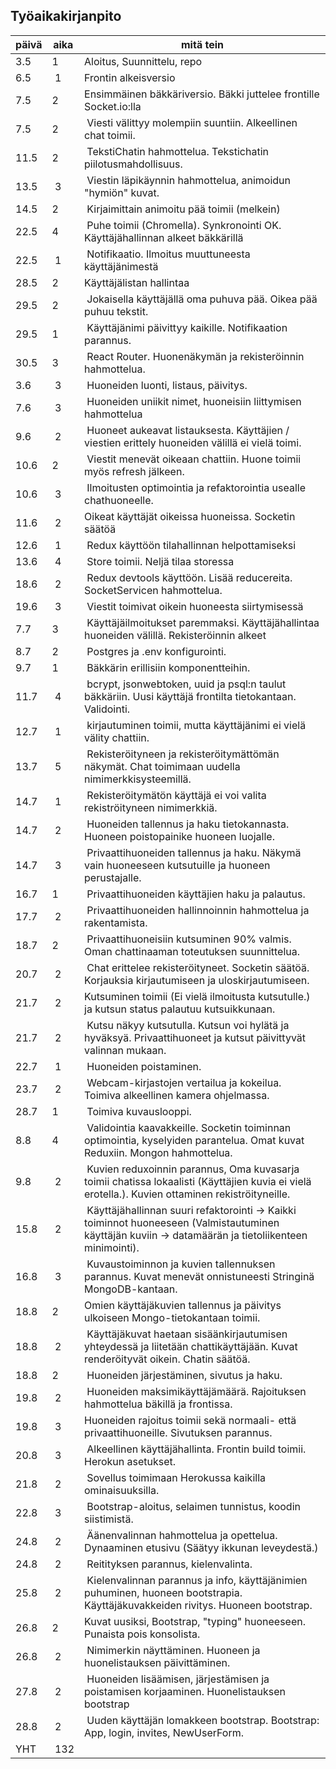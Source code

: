 Työaikakirjanpito
-----------------

päivä | aika | mitä tein
------|----- | ---------
3.5   | 1    | Aloitus, Suunnittelu, repo
6.5   | 1    | Frontin alkeisversio 
7.5   | 2    | Ensimmäinen bäkkäriversio. Bäkki juttelee frontille Socket.io:lla
7.5   | 2    | Viesti välittyy molempiin suuntiin. Alkeellinen chat toimii.
11.5  | 2    | TekstiChatin hahmottelua. Tekstichatin piilotusmahdollisuus.
13.5  | 3    | Viestin läpikäynnin hahmottelua, animoidun "hymiön" kuvat.
14.5  | 2    | Kirjaimittain animoitu pää toimii (melkein)
22.5  | 4    | Puhe toimii (Chromella). Synkronointi OK. Käyttäjähallinnan alkeet bäkkärillä
22.5  | 1    | Notifikaatio. Ilmoitus muuttuneesta käyttäjänimestä
28.5  | 2    | Käyttäjälistan hallintaa
29.5  | 2    | Jokaisella käyttäjällä oma puhuva pää. Oikea pää puhuu tekstit.
29.5  | 1    | Käyttäjänimi päivittyy kaikille. Notifikaation parannus.
30.5  | 3    | React Router. Huonenäkymän ja rekisteröinnin hahmottelua.
3.6   | 3    | Huoneiden luonti, listaus, päivitys.
7.6   | 3    | Huoneiden uniikit nimet, huoneisiin liittymisen hahmottelua
9.6   | 2    | Huoneet aukeavat listauksesta. Käyttäjien / viestien erittely huoneiden välillä ei vielä toimi.
10.6  | 2    | Viestit menevät oikeaan chattiin. Huone toimii myös refresh jälkeen.
10.6  | 3    | Ilmoitusten optimointia ja refaktorointia usealle chathuoneelle.
11.6  | 2    | Oikeat käyttäjät oikeissa huoneissa. Socketin säätöä
12.6  | 1    | Redux käyttöön tilahallinnan helpottamiseksi
13.6  | 4    | Store toimii. Neljä tilaa storessa
18.6  | 2    | Redux devtools käyttöön. Lisää reducereita. SocketServicen hahmottelua.
19.6  | 3    | Viestit toimivat oikein huoneesta siirtymisessä
7.7   | 3    | Käyttäjäilmoitukset paremmaksi. Käyttäjähallintaa huoneiden välillä. Rekisteröinnin alkeet
8.7   | 2    | Postgres ja .env konfigurointi.
9.7   | 1    | Bäkkärin erillisiin komponentteihin. 
11.7  | 4    | bcrypt, jsonwebtoken, uuid ja psql:n taulut bäkkäriin. Uusi käyttäjä frontilta tietokantaan. Validointi.
12.7  | 1    | kirjautuminen toimii, mutta käyttäjänimi ei vielä välity chattiin.
13.7  | 5    | Rekisteröityneen ja rekisteröitymättömän näkymät. Chat toimimaan uudella nimimerkkisysteemillä.
14.7  | 1    | Rekisteröitymätön käyttäjä ei voi valita rekiströityneen nimimerkkiä.
14.7  | 2    | Huoneiden tallennus ja haku tietokannasta. Huoneen poistopainike huoneen luojalle.
14.7  | 3    | Privaattihuoneiden tallennus ja haku. Näkymä vain huoneeseen kutsutuille ja huoneen perustajalle.
16.7  | 1    | Privaattihuoneiden käyttäjien haku ja palautus.
17.7  | 2    | Privaattihuoneiden hallinnoinnin hahmottelua ja rakentamista.
18.7  | 2    | Privaattihuoneisiin kutsuminen 90% valmis. Oman chattinaaman toteutuksen suunnittelua.
20.7  | 2    | Chat erittelee rekisteröityneet. Socketin säätöä. Korjauksia kirjautumiseen ja uloskirjautumiseen.
21.7  | 2    | Kutsuminen toimii (Ei vielä ilmoitusta kutsutulle.) ja kutsun status palautuu kutsuikkunaan.
21.7  | 2    | Kutsu näkyy kutsutulla. Kutsun voi hylätä ja hyväksyä. Privaattihuoneet ja kutsut päivittyvät valinnan mukaan.
22.7  | 1    | Huoneiden poistaminen.
23.7  | 2    | Webcam-kirjastojen vertailua ja kokeilua. Toimiva alkeellinen kamera ohjelmassa.
28.7  | 1    | Toimiva kuvauslooppi.
8.8   | 4    | Validointia kaavakkeille. Socketin toiminnan optimointia, kyselyiden parantelua. Omat kuvat Reduxiin. Mongon hahmottelua.
9.8   | 2    | Kuvien reduxoinnin parannus, Oma kuvasarja toimii chatissa lokaalisti (Käyttäjien kuvia ei vielä erotella.). Kuvien ottaminen rekiströityneille.
15.8  | 2    | Käyttäjähallinnan suuri refaktorointi -> Kaikki toiminnot huoneeseen (Valmistautuminen käyttäjän kuviin -> datamäärän ja tietoliikenteen minimointi).
16.8  | 3    | Kuvaustoiminnon ja kuvien tallennuksen parannus. Kuvat menevät onnistuneesti Stringinä MongoDB-kantaan.
18.8  | 2    | Omien käyttäjäkuvien tallennus ja päivitys ulkoiseen Mongo-tietokantaan toimii.
18.8  | 2    | Käyttäjäkuvat haetaan sisäänkirjautumisen yhteydessä ja liitetään chattikäyttäjään. Kuvat renderöityvät oikein. Chatin säätöä. 
18.8  | 2    | Huoneiden järjestäminen, sivutus ja haku.
19.8  | 2    | Huoneiden maksimikäyttäjämäärä. Rajoituksen hahmottelua bäkillä ja frontissa.
19.8  | 3    | Huoneiden rajoitus toimii sekä normaali- että privaattihuoneille. Sivutuksen parannus.
20.8  | 3    | Alkeellinen käyttäjähallinta. Frontin build toimii. Herokun asetukset.
21.8  | 2    | Sovellus toimimaan Herokussa kaikilla ominaisuuksilla. 
22.8  | 3    | Bootstrap-aloitus, selaimen tunnistus, koodin siistimistä.
24.8  | 2    | Äänenvalinnan hahmottelua ja opettelua. Dynaaminen etusivu (Säätyy ikkunan leveydestä.)
24.8  | 2    | Reitityksen parannus, kielenvalinta.
25.8  | 2    | Kielenvalinnan parannus ja info, käyttäjänimien puhuminen, huoneen bootstrapia. Käyttäjäkuvakkeiden rivitys. Huoneen bootstrap.
26.8  | 2    | Kuvat uusiksi, Bootstrap, "typing" huoneeseen. Punaista pois konsolista.
26.8  | 2    | Nimimerkin näyttäminen. Huoneen ja huonelistauksen päivittäminen.
27.8  | 2    | Huoneiden lisäämisen, järjestämisen ja poistamisen korjaaminen. Huonelistauksen bootstrap
28.8  | 2    | Uuden käyttäjän lomakkeen bootstrap. Bootstrap: App, login, invites, NewUserForm.
YHT   | 132
